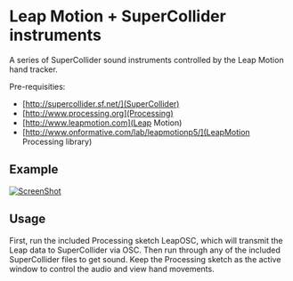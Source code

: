 # Leap Motion + SuperCollider instruments 

A series of SuperCollider sound instruments controlled by the Leap Motion hand tracker.

Pre-requisities:
* [http://supercollider.sf.net/](SuperCollider)
* [http://www.processing.org](Processing)
* [http://www.leapmotion.com](Leap Motion)
* [http://www.onformative.com/lab/leapmotionp5/](LeapMotion Processing library)

## Example

[![ScreenShot](https://secure-b.vimeocdn.com/ts/451/183/451183088_640.jpg)](https://vimeo.com/76401096)

## Usage

First, run the included Processing sketch LeapOSC, which will transmit the Leap data to SuperCollider via OSC. Then run through any of the included SuperCollider files to get sound. Keep the Processing sketch as the active window to control the audio and view hand movements.
